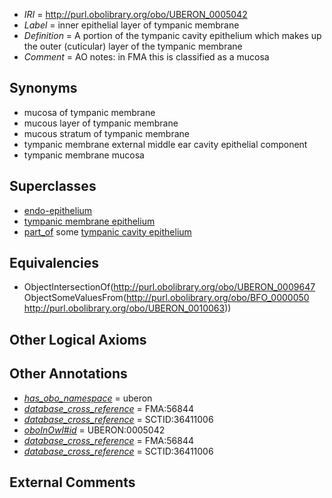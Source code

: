  * *IRI* = http://purl.obolibrary.org/obo/UBERON_0005042
 * *Label* = inner epithelial layer of tympanic membrane
 * *Definition* = A portion of the tympanic cavity epithelium which makes up the outer (cuticular) layer of the tympanic membrane
 * *Comment* = AO notes: in FMA this is classified as a mucosa

## Synonyms

 * mucosa of tympanic membrane
 * mucous layer of tympanic membrane
 * mucous stratum of tympanic membrane
 * tympanic membrane external middle ear cavity epithelial component
 * tympanic membrane mucosa

## Superclasses

 * [endo-epithelium](../../UBERON/11/UBERON_0005911.md)
 * [tympanic membrane epithelium](../../UBERON/47/UBERON_0009647.md)
 * [part_of](../../BFO/50/BFO_0000050.md) some [tympanic cavity epithelium](../../UBERON/63/UBERON_0010063.md)

## Equivalencies

 * ObjectIntersectionOf(<http://purl.obolibrary.org/obo/UBERON_0009647> ObjectSomeValuesFrom(<http://purl.obolibrary.org/obo/BFO_0000050> <http://purl.obolibrary.org/obo/UBERON_0010063>))

## Other Logical Axioms


## Other Annotations

 * *[has_obo_namespace](../../ce/oboInOwl#hasOBONamespace.md)* = uberon
 * *[database_cross_reference](../../ef/oboInOwl#hasDbXref.md)* = FMA:56844
 * *[database_cross_reference](../../ef/oboInOwl#hasDbXref.md)* = SCTID:36411006
 * *[oboInOwl#id](../../id/oboInOwl#id.md)* = UBERON:0005042
 * *[database_cross_reference](../../ef/oboInOwl#hasDbXref.md)* = FMA:56844
 * *[database_cross_reference](../../ef/oboInOwl#hasDbXref.md)* = SCTID:36411006

## External Comments

